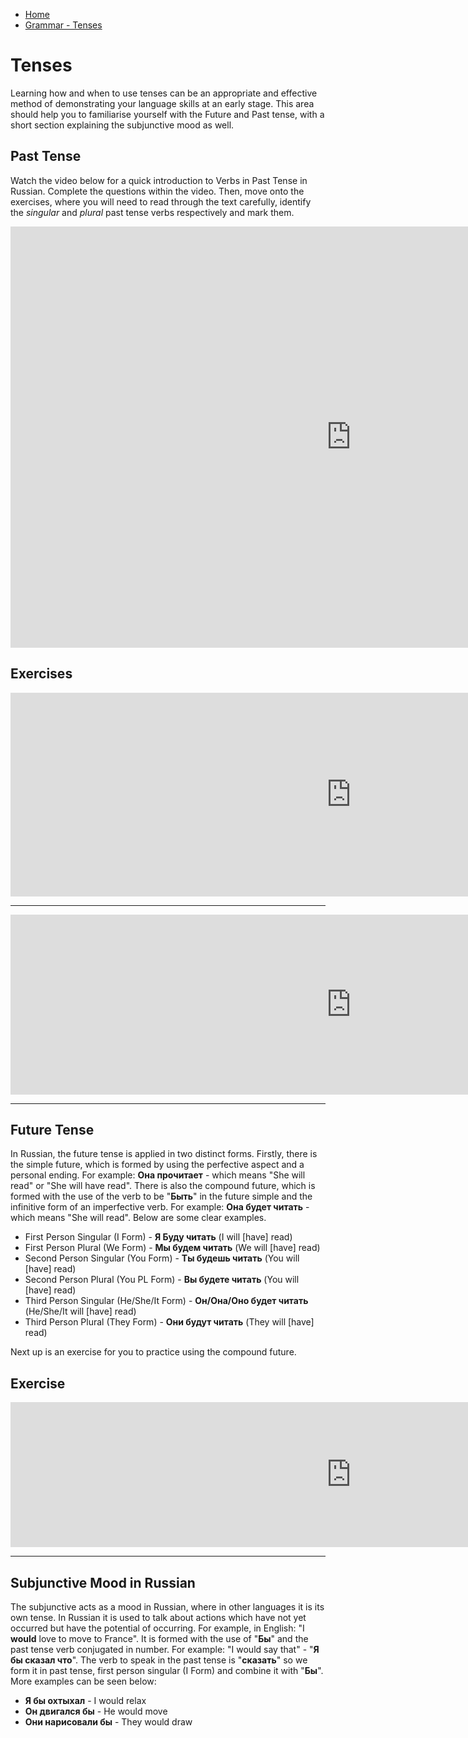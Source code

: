 <div id="google_translate_element"></div><script type="text/javascript">
function googleTranslateElementInit() {
  new google.translate.TranslateElement({pageLanguage: 'en', layout: google.translate.TranslateElement.InlineLayout.SIMPLE, multilanguagePage: true}, 'google_translate_element');
}
</script><script type="text/javascript" src="//translate.google.com/translate_a/element.js?cb=googleTranslateElementInit"></script>
<ul class="breadcrumb">
  <li><a href="https://doggo1.github.io/GIForJIF/index.html">Home</a></li>
<li><a href="https://doggo1.github.io/GIForJIF/page5.html">Grammar - Tenses</a></li>
</ul>
<h1>Tenses</h1>
<p>Learning how and when to use tenses can be an appropriate and effective method of demonstrating your language skills at an early stage. This area should help you to familiarise yourself with the Future and Past tense, with a short section explaining the subjunctive mood as well.</p>
<h2>Past Tense</h2>
<p> Watch the video below for a quick introduction to Verbs in Past Tense in Russian. Complete the questions within the video. Then, move onto the exercises, where you will need to read through the text carefully, identify the <i>singular</i> and <i>plural</i> past tense verbs respectively and mark them.</p>
<iframe src="https://h5p.org/h5p/embed/154506" width="1090" height="674" frameborder="0" allowfullscreen="allowfullscreen"></iframe><script src="https://h5p.org/sites/all/modules/h5p/library/js/h5p-resizer.js" charset="UTF-8"></script>
<h2>Exercises</h2>
<iframe src="https://h5p.org/h5p/embed/153236" width="1090" height="326" frameborder="0" allowfullscreen="allowfullscreen"></iframe><script src="https://h5p.org/sites/all/modules/h5p/library/js/h5p-resizer.js" charset="UTF-8"></script> 
<hr>
<iframe src="https://h5p.org/h5p/embed/154361" width="1090" height="288" frameborder="0" allowfullscreen="allowfullscreen"></iframe><script src="https://h5p.org/sites/all/modules/h5p/library/js/h5p-resizer.js" charset="UTF-8"></script>
<hr>
<h2>Future Tense</h2>
<p>In Russian, the future tense is applied in two distinct forms. Firstly, there is the simple future, which is formed by using the perfective aspect and a personal ending. For example: <strong>Она прочитает</strong> - which means "She will read" or "She will have read". There is also the compound future, which is formed with the use of the verb to be "<strong>Быть</strong>" in the future simple and the infinitive form of an imperfective verb. For example: <strong>Она будет читать</strong> - which means "She will read". Below are some clear examples.</p>
<ul>
  <li>First Person Singular (I Form) - <strong>Я Буду читать</strong> (I will [have] read)</li>
  <li>First Person Plural (We Form) - <strong>Мы будем читать</strong> (We will [have] read) </li>
  <li>Second Person Singular (You Form) - <strong>Ты будешь читать</strong> (You will [have] read)</li>
  <li>Second Person Plural (You PL Form) - <strong>Вы будете читать</strong> (You will [have] read)</li>
  <li>Third Person Singular (He/She/It Form) - <strong>Он/Она/Оно будет читать</strong> (He/She/It will [have] read)</li>
  <li>Third Person Plural (They Form) - <strong>Они будут читать</strong> (They will [have] read)</li>
</ul>
<p> Next up is an exercise for you to practice using the compound future.</p>
<h2>Exercise</h2>
<iframe src="https://h5p.org/h5p/embed/166288" width="1090" height="232" frameborder="0" allowfullscreen="allowfullscreen"></iframe><script src="https://h5p.org/sites/all/modules/h5p/library/js/h5p-resizer.js" charset="UTF-8"></script>
<hr>
<h2>Subjunctive Mood in Russian</h2>
<p>The subjunctive acts as a mood in Russian, where in other languages it is its own tense. In Russian it is used to talk about actions which have not yet occurred but have the potential of occurring. For example, in English: "I <strong>would</strong> love to move to France". It is formed with the use of "<strong>Бы</strong>" and the past tense verb conjugated in number. For example: "I would say that" - "<strong>Я бы сказал что</strong>". The verb to speak in the past tense is "<strong>сказать</strong>" so we form it in past tense, first person singular (I Form) and combine it with "<strong>Бы</strong>". More examples can be seen below:</p>
<ul>
  <li><strong>Я бы охтыхал</strong> - I would relax</li>
  <li><strong>Он двигался бы</strong> - He would move</li>
  <li><strong>Они нарисовали бы</strong> - They would draw</li>
</ul>










